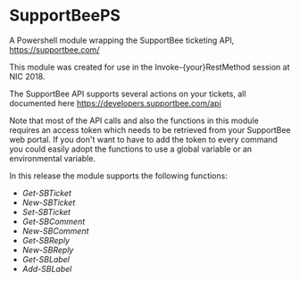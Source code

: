 # SupportBeePS

A Powershell module wrapping the SupportBee ticketing API, https://supportbee.com/

This module was created for use in the Invoke-{your}RestMethod session at NIC 2018.

The SupportBee API supports several actions on your tickets, all documented here https://developers.supportbee.com/api

Note that most of the API calls and also the functions in this module requires an access token which needs to be retrieved from your SupportBee web portal.
If you don't want to have to add the token to every command you could easily adopt the functions to use a global variable or an environmental variable.

In this release the module supports the following functions:

- *Get-SBTicket*
- *New-SBTicket*
- *Set-SBTicket*
- *Get-SBComment*
- *New-SBComment*
- *Get-SBReply*
- *New-SBReply*
- *Get-SBLabel*
- *Add-SBLabel*
